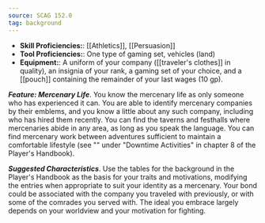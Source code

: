```yaml
---
source: SCAG 152.0
tag: background
---
```



- **Skill Proficiencies:**: [[Athletics]], [[Persuasion]]
- **Tool Proficiencies:**: One type of gaming set, vehicles (land)
- **Equipment:**: A uniform of your company ([[traveler's clothes]] in quality), an insignia of your rank, a gaming set of your choice, and a [[pouch]] containing the remainder of your last wages (10 gp).


**_Feature: Mercenary Life_**. You know the mercenary life as only someone who has experienced it can. You are able to identify mercenary companies by their emblems, and you know a little about any such company, including who has hired them recently. You can find the taverns and festhalls where mercenaries abide in any area, as long as you speak the language. You can find mercenary work between adventures sufficient to maintain a comfortable lifestyle (see "" under "Downtime Activities" in chapter 8 of the Player's Handbook).

**_Suggested Characteristics_**. Use the tables for the  background in the Player's Handbook as the basis for your traits and motivations, modifying the entries when appropriate to suit your identity as a mercenary.
Your bond could be associated with the company you traveled with previously, or with some of the comrades you served with. The ideal you embrace largely depends on your worldview and your motivation for fighting.
